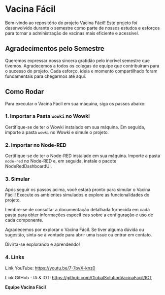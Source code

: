 # Vacina Fácil

Bem-vindo ao repositório do projeto Vacina Fácil! Este projeto foi desenvolvido durante o semestre como parte de nossos estudos e esforços para tornar a administração de vacinas mais eficiente e acessível.

## Agradecimentos pelo Semestre

Queremos expressar nossa sincera gratidão pelo incrível semestre que tivemos. Agradecemos a todos os colegas de equipe que contribuíram para o sucesso do projeto. Cada esforço, ideia e momento compartilhado foram fundamentais para chegarmos até aqui.

## Como Rodar

Para executar o Vacina Fácil em sua máquina, siga os passos abaixo:

### 1. Importar a Pasta `wowki` no Wowki

Certifique-se de ter o Wowki instalado em sua máquina. Em seguida, importe a pasta `wowki` no Wowki e simule o projeto.

### 2. Importar no Node-RED

Certifique-se de ter o Node-RED instalado em sua máquina. Importe a pasta `node-red` no Node-RED e, em seguida, instale o pacote NodeRedDashboardUI.

### 3. Simular

Após seguir os passos acima, você estará pronto para simular o Vacina Fácil! Execute os ambientes simulados e explore as funcionalidades do projeto.

Lembre-se de consultar a documentação detalhada fornecida em cada pasta para obter informações específicas sobre a configuração e uso de cada componente.

Agradecemos por explorar o Vacina Fácil. Se tiver alguma dúvida ou sugestão, sinta-se à vontade para abrir uma issue ou entrar em contato.

Divirta-se explorando e aprendendo!

### 4. Links

Link YouTube: https://youtu.be/7-7pvX-knz0

Link GitHub - IA & IOT: https://github.com/GlobalSolutionVacinaFacil/IOT

**Equipe Vacina Fácil**
